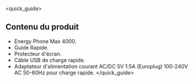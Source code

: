 <quick_guide>
## Contenu du produit

* Energy Phone Max 4000.
* Guide Rapide.
* Protecteur d'écran.
* Câble USB de charge rapide.
* Adaptateur d'alimentation courant AC/DC 5V 1.5A (Europlug) 100-240V AC 50-60Hz pour charge rapide.
</quick_guide>

